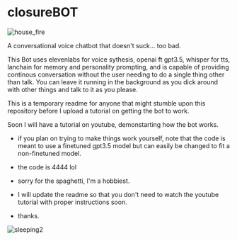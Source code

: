 # closureBOT
![house_fire](https://github.com/jdx4444/closureBOT/assets/133823909/987b5006-be8e-4164-bcee-a1cb853dd4ee)

A conversational voice chatbot that doesn't suck... too bad.

This Bot uses elevenlabs for voice sythesis, openai ft gpt3.5, whisper for tts, lanchain for memory and personality prompting, and is capable of providing continous conversation without the user needing to do a single thing other than talk. You can leave it running in the background as you dick around with other things and talk to it as you please.

This is a temporary readme for anyone that might stumble upon this repository before I upload a tutorial on getting the bot to work.

Soon I will have a tutorial on youtube, demonstarting how the bot works.
  - if you plan on trying to make things work yourself, note that the code is meant to use a finetuned gpt3.5 model but can easily be changed to fit a non-finetuned model.

  - the code is 4444 lol

  - sorry for the spaghetti, I'm a hobbiest.

  - I will update the readme so that you don't need to watch the youtube tutorial with proper instructions soon.

  - thanks.

![sleeping2](https://github.com/jdx4444/closureBOT/assets/133823909/589590ff-3740-49d2-9c36-d4357587930a)


